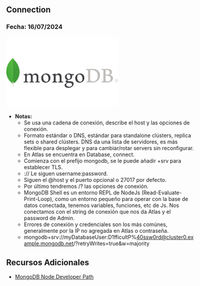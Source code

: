 ## Connection

### Fecha: 16/07/2024

<img src="images/mongo.png" alt="Gráfico de Introducción" width="300">

- **Notas:**
  - Se usa una cadena de conexión, describe el host y las opciones de conexión. 
  - Formato estándar o DNS, estándar para standalone clústers, replica sets o shared clústers. DNS da una lista de servidores, es más flexible para desplegar y para cambiar/rotar servers sin reconfigurar. 
  - En Atlas se encuentra en Database, connect.
  - Comienza con el prefijo mongodb, se le puede añadir +srv para establecer TLS.
  - :// Le siguen username:password.
  - Siguen el @host y el puerto opcional o 27017 por defecto.
  - Por último tendremos /? las opciones de conexión.
  - MongoDB Shell es un entorno REPL de NodeJs (Read-Evaluate-Print-Loop), como un entorno pequeño para operar con la base de datos conectada, tenemos variables, funciones, etc de Js. Nos conectamos con el string de conexión que nos da Atlas y el password de Admin.
  - Errores de conexión y credenciales son los más comúnes, generalmente por la IP no agregada en Atlas o contraseña.
  - mongodb+srv://myDatabaseUser:D1fficultP%40ssw0rd@cluster0.example.mongodb.net/?retryWrites=true&w=majority

## Recursos Adicionales
- [MongoDB Node Developer Path](https://learn.mongodb.com/learn/learning-path/mongodb-nodejs-developer-path)